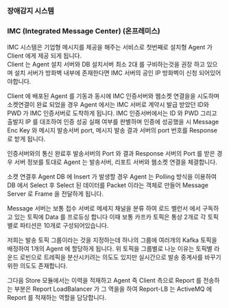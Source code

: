 ### 장애감지 시스템

### IMC (Integrated Message Center) (온프레미스)

IMC 시스템은 기업형 메시지를 제공을 해주는 서비스로 첫번째로 설치형 Agent 가 Client 에게 제공 되게 됩니다. <br>
Client 는 Agent 설치 서버와 DB 설치서버 최소 2대 를 구비하는것을 권장 하고 있으며 설치 서버가 방화벽 내부에 존재한다면
IMC 서버의 공인 IP 방화벽이 신청 되어있어야합니다.

Client 에 배포된 Agent 를 기동과 동시에 IMC 인증서버와 웹소켓 연결을을 시도하며 소켓연결이 완료 되었을 경우
Agent 에서는 IMC 서버로 계약시 발급 받았던 ID와 PWD 가 IMC 인증서버로 도착하게 됩니다. IMC 인증서버에서는
ID 와 PWD 그리고 출발지 IP 를 대조하여 인증 성공 실패 여부를 판별하며 인증에 성공했을 시 Message Enc Key 와
메시지 발송서버 port, 메시지 발송 결과 서버의 port 번호를 Response 로 받게 됩니다.

인증서버와의 통신 완료후 발송서버의 Port 와 결과 Response 서버의 Port 를 받은 경우 서버 정보를 토대로 Agent
는 발송서버, 리포트 서버와 웹소켓 연결을 체결합니다.

소캣 연결후 Agent DB 에 Insert 가 발생할 경우 Agent 는 Polling 방식을 이용하여 DB 에서 Select 후
Select 된 데이터를 Packet 이라는 객체로 만들어 Message Server 로 Frame 을 전달하게 됩니다.

Message 서버는 보통 접수 서버로 메세지 채널을 분류 하여 로드 벨런서 에서 구독하고 있는 토픽에 Data 를 프로듀싱 합니다
이때 보통 카프카 토픽은 통상 2개로 각 토픽별로 파티션은 10개로 구성되어있습니다.

저희는 발송 토픽 그룹이라는 것을 지정하는데 하나의 그룹에 여러개의 Kafka 토픽을 배정하여 1개의 Agent 에 할당하게 됩니다.
위 토픽을 그룹별로 나눈 이유는 토픽별 라운드 로빈으로 트레픽을 분산시키려는 의도도 있지만 실시간으로 발송 중계사를 바꾸기 위한 의도도 존재합니다.

그다음 Store 모듈에서는 이력을 적재하고 Agent 즉 Client 측으로 Report 를 전송하는 부분은
Report LoadBalancer 가 그 역을을 하여 Report-LB 는 ActiveMQ 에 Report 를 적재하는 역할을 담당합니다.

